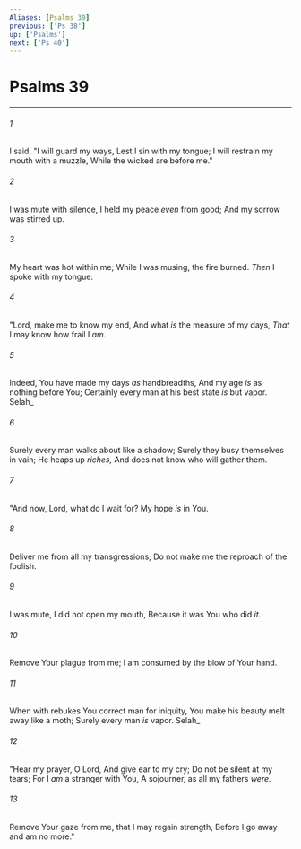 ```yaml
---
Aliases: [Psalms 39]
previous: ['Ps 38']
up: ['Psalms']
next: ['Ps 40']
---
```

# Psalms 39

***


###### 1 
I said, "I will guard my ways, Lest I sin with my tongue; I will restrain my mouth with a muzzle, While the wicked are before me." 

###### 2 
I was mute with silence, I held my peace _even_ from good; And my sorrow was stirred up. 

###### 3 
My heart was hot within me; While I was musing, the fire burned. _Then_ I spoke with my tongue: 

###### 4 
"Lord, make me to know my end, And what _is_ the measure of my days, _That_ I may know how frail I _am._ 

###### 5 
Indeed, You have made my days _as_ handbreadths, And my age _is_ as nothing before You; Certainly every man at his best state _is_ but vapor. Selah_ 

###### 6 
Surely every man walks about like a shadow; Surely they busy themselves in vain; He heaps up _riches,_ And does not know who will gather them. 

###### 7 
"And now, Lord, what do I wait for? My hope _is_ in You. 

###### 8 
Deliver me from all my transgressions; Do not make me the reproach of the foolish. 

###### 9 
I was mute, I did not open my mouth, Because it was You who did _it._ 

###### 10 
Remove Your plague from me; I am consumed by the blow of Your hand. 

###### 11 
When with rebukes You correct man for iniquity, You make his beauty melt away like a moth; Surely every man _is_ vapor. Selah_ 

###### 12 
"Hear my prayer, O Lord, And give ear to my cry; Do not be silent at my tears; For I _am_ a stranger with You, A sojourner, as all my fathers _were._ 

###### 13 
Remove Your gaze from me, that I may regain strength, Before I go away and am no more."
